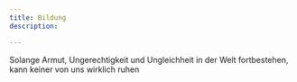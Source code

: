 ```yaml
---
title: Bildung
description: 

---
```


Solange Armut, Ungerechtigkeit und Ungleichheit in der Welt fortbestehen, kann keiner von uns wirklich ruhen